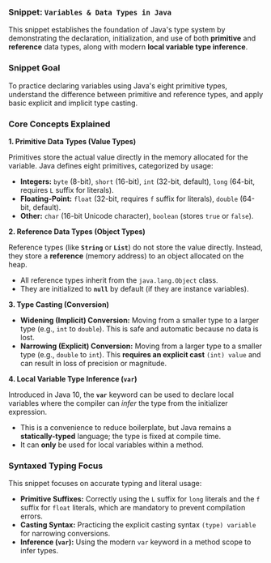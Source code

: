 ### Snippet: `Variables & Data Types in Java`

This snippet establishes the foundation of Java's type system by demonstrating the declaration, initialization, and use of both **primitive** and **reference** data types, along with modern **local variable type inference**.

### Snippet Goal

To practice declaring variables using Java's eight primitive types, understand the difference between primitive and reference types, and apply basic explicit and implicit type casting.

### Core Concepts Explained

**1. Primitive Data Types (Value Types)**

Primitives store the actual value directly in the memory allocated for the variable. Java defines eight primitives, categorized by usage:

* **Integers:** `byte` (8-bit), `short` (16-bit), `int` (32-bit, default), `long` (64-bit, requires `L` suffix for literals).
* **Floating-Point:** `float` (32-bit, requires `f` suffix for literals), `double` (64-bit, default).
* **Other:** `char` (16-bit Unicode character), `boolean` (stores `true` or `false`).

**2. Reference Data Types (Object Types)**

Reference types (like **`String`** or **`List`**) do not store the value directly. Instead, they store a **reference** (memory address) to an object allocated on the heap.

* All reference types inherit from the `java.lang.Object` class.
* They are initialized to **`null`** by default (if they are instance variables).

**3. Type Casting (Conversion)**

* **Widening (Implicit) Conversion:** Moving from a smaller type to a larger type (e.g., `int` to `double`). This is safe and automatic because no data is lost.
* **Narrowing (Explicit) Conversion:** Moving from a larger type to a smaller type (e.g., `double` to `int`). This **requires an explicit cast** `(int) value` and can result in loss of precision or magnitude.

**4. Local Variable Type Inference (`var`)**

Introduced in Java 10, the **`var`** keyword can be used to declare local variables where the compiler can *infer* the type from the initializer expression.

* This is a convenience to reduce boilerplate, but Java remains a **statically-typed** language; the type is fixed at compile time.
* It can **only** be used for local variables within a method.

### Syntaxed Typing Focus

This snippet focuses on accurate typing and literal usage:

* **Primitive Suffixes:** Correctly using the `L` suffix for `long` literals and the `f` suffix for `float` literals, which are mandatory to prevent compilation errors.
* **Casting Syntax:** Practicing the explicit casting syntax `(type) variable` for narrowing conversions.
* **Inference (`var`):** Using the modern `var` keyword in a method scope to infer types.
